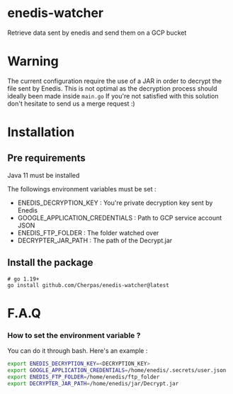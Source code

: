 # enedis-watcher
Retrieve data sent by enedis and send them on a GCP bucket

# Warning

The current configuration require the use of a JAR in order to decrypt the file sent by Enedis.
This is not optimal as the decryption process should ideally been made inside `main.go`
If you're not satisfied with this solution don't hesitate to send us a merge request :)

# Installation

## Pre requirements
Java 11 must be installed

The followings environment variables must be set : 

- ENEDIS_DECRYPTION_KEY : You're private decryption key sent by Enedis
- GOOGLE_APPLICATION_CREDENTIALS : Path to GCP service account JSON
- ENEDIS_FTP_FOLDER : The folder watched over
- DECRYPTER_JAR_PATH : The path of the Decrypt.jar



## Install the package

```
# go 1.19+
go install github.com/Cherpas/enedis-watcher@latest
```

# F.A.Q

### How to set the environment variable ?

You can do it through bash. Here's an example : 

```bash
export ENEDIS_DECRYPTION_KEY=<DECRYPTION_KEY>
export GOOGLE_APPLICATION_CREDENTIALS=/home/enedis/.secrets/user.json
export ENEDIS_FTP_FOLDER=/home/enedis/ftp_folder
export DECRYPTER_JAR_PATH=/home/enedis/jar/Decrypt.jar
```
